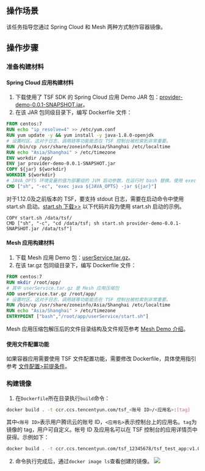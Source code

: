 ## 操作场景
该任务指导您通过 Spring Cloud 和 Mesh 两种方式制作容器镜像。

## 操作步骤
### 准备构建材料
#### Spring Cloud 应用构建材料
1. 下载使用了 TSF SDK 的 Spring Cloud 应用 Demo JAR 包：[provider-demo-0.0.1-SNAPSHOT.jar](https://main.qcloudimg.com/raw/8a71b41fee7908a6a9a3bd5ef03572d5/provider-demo-0.0.1-SNAPSHOT.jar)。
2. 在该 JAR 包同级目录下，编写 Dockerfile 文件：
```dockerfile
FROM centos:7
RUN echo "ip_resolve=4" >> /etc/yum.conf
RUN yum update -y && yum install -y java-1.8.0-openjdk
# 设置时区。这对于日志、调用链等功能能否在 TSF 控制台被检索到非常重要。
RUN /bin/cp /usr/share/zoneinfo/Asia/Shanghai /etc/localtime
RUN echo "Asia/Shanghai" > /etc/timezone
ENV workdir /app/
ENV jar provider-demo-0.0.1-SNAPSHOT.jar
COPY ${jar} ${workdir}
WORKDIR ${workdir}
# JAVA_OPTS 环境变量的值为部署组的 JVM 启动参数，在运行时 bash 替换。使用 exec 以使 Java 程序可以接收 SIGTERM 信号。
CMD ["sh", "-ec", "exec java ${JAVA_OPTS} -jar ${jar}"]
```

对于1.12.0及之前版本的 TSF，要支持 stdout 日志，需要在启动命令中使用 start.sh 启动。[start.sh 下载>>](https://main.qcloudimg.com/raw/d7a7565333eda38bbe79834d3224b775/start.sh)
以下代码片段为使用 start.sh 启动的示例。
```
COPY start.sh /data/tsf/
CMD ["sh", "-c", "cd /data/tsf; sh start.sh provider-demo-0.0.1-SNAPSHOT.jar /data/tsf"]
```

#### Mesh 应用构建材料
1. 下载 Mesh 应用 Demo 包：[userService.tar.gz](https://main.qcloudimg.com/raw/b39f4dfe9cec229a24fa861268206daa/userService.tar.gz)。
2. 在该 tar.gz 包同级目录下，编写 Dockerfile 文件：
```dockerfile
FROM centos:7
RUN mkdir /root/app/
# 其中 userService.tar.gz 是 Mesh 应用压缩包
ADD userService.tar.gz /root/app/
# 设置时区。这对于日志、调用链等功能能否在 TSF 控制台被检索到非常重要。
RUN /bin/cp /usr/share/zoneinfo/Asia/Shanghai /etc/localtime
RUN echo "Asia/Shanghai" > /etc/timezone
ENTRYPOINT ["bash","/root/app/userService/start.sh"]
```
Mesh 应用压缩包解压后的文件目录结构及文件规范参考 [Mesh Demo 介绍](https://cloud.tencent.com/document/product/649/30436)。

#### 使用文件配置功能
如果容器应用需要使用 TSF 文件配置功能，需要修改 Dockerfile，具体使用指引参考 [文件配置>前提条件](https://cloud.tencent.com/document/product/649/30825)。

###  构建镜像
1. 在`Dockerfile`所在目录执行`build`命令：
```bash
docker build . -t ccr.ccs.tencentyun.com/tsf_<账号 ID>/<应用名>:[tag]
```
其中`<账号 ID>`表示用户腾讯云的账号 ID，`<应用名>`表示控制台上的应用名。`tag`为镜像的 tag，用户可自定义。帐号 ID 及应用名可以在 TSF 控制台的应用详情页中获得。示例如下：
```bash
docker build . -t ccr.ccs.tencentyun.com/tsf_12345678/tsf_test_app:v1.0
```
2. 命令执行完成后，通过`docker image ls`查看创建的镜像。
![](https://main.qcloudimg.com/raw/7f46b8fc24feb8f397eb9c09f284d843.png)
